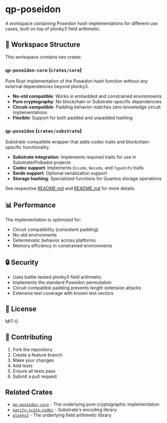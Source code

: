 # qp-poseidon

A workspace containing Poseidon hash implementations for different use cases, built on top of plonky3 field arithmetic.

## 📁 Workspace Structure

This workspace contains two crates:

### `qp-poseidon-core` (`crates/core`)
Pure Rust implementation of the Poseidon hash function without any external dependencies beyond plonky3.

- **No-std compatible**: Works in embedded and constrained environments
- **Pure cryptography**: No blockchain or Substrate-specific dependencies
- **Circuit-compatible**: Padding behavior matches zero-knowledge circuit implementations
- **Flexible**: Support for both padded and unpadded hashing

### `qp-poseidon` (`crates/substrate`)
Substrate-compatible wrapper that adds codec traits and blockchain-specific functionality.

- **Substrate integration**: Implements required traits for use in Substrate/Polkadot projects
- **Codec support**: Implements `Encode`, `Decode`, and `TypeInfo` traits
- **Serde support**: Optional serialization support
- **Storage hashing**: Specialized functions for Quantus storage operations

See respective [README.md](crates/core/README.md) and [README.md](crates/substrate/README.md) for more details.

## 📊 Performance

The implementation is optimized for:
- Circuit compatibility (consistent padding)
- No-std environments
- Deterministic behavior across platforms
- Memory efficiency in constrained environments

## 🔒 Security

- Uses battle-tested plonky3 field arithmetic
- Implements the standard Poseidon permutation
- Circuit-compatible padding prevents length extension attacks
- Extensive test coverage with known test vectors

## 📄 License

MIT-0

## 🤝 Contributing

1. Fork the repository
2. Create a feature branch
3. Make your changes
4. Add tests
5. Ensure all tests pass
6. Submit a pull request

## Related Crates

- [`qp-poseidon-core`](../core) - The underlying pure cryptographic implementation
- [`parity-scale-codec`](https://github.com/paritytech/parity-scale-codec) - Substrate's encoding library
- [`plonky3`](https://github.com/0xPolygonZero/plonky3) - The underlying field arithmetic library
